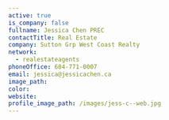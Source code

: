 ```yaml
---
active: true
is_company: false
fullname: Jessica Chen PREC
contactTitle: Real Estate
company: Sutton Grp West Coast Realty
network:
  - realestateagents
phoneOffice: 604-771-0007
email: jessica@jessicachen.ca
image_path:
color:
website:
profile_image_path: /images/jess-c--web.jpg
---
```



